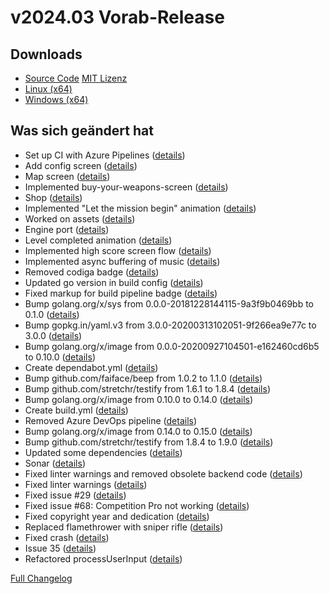 # v2024.03 **Vorab-Release**

## Downloads

- [Source Code](http://www.retro-carnage.net/releases/v2024.03/Retro-Carnage-v2024.03-Code.zip) [MIT Lizenz](/de/license.md)
- [Linux (x64)](http://www.retro-carnage.net/releases/v2024.03/Retro-Carnage-v2024.03-Linux.zip)
- [Windows (x64)](http://www.retro-carnage.net/releases/v2024.03/Retro-Carnage-v2024.03-Windows.zip)

## Was sich geändert hat

- Set up CI with Azure Pipelines ([details](https://github.com/Retro-Carnage-Team/retro-carnage/pull/1))
- Add config screen ([details](https://github.com/Retro-Carnage-Team/retro-carnage/pull/2))
- Map screen ([details](https://github.com/Retro-Carnage-Team/retro-carnage/pull/3))
- Implemented buy-your-weapons-screen ([details](https://github.com/Retro-Carnage-Team/retro-carnage/pull/4))
- Shop ([details](https://github.com/Retro-Carnage-Team/retro-carnage/pull/6))
- Implemented "Let the mission begin" animation ([details](https://github.com/Retro-Carnage-Team/retro-carnage/pull/7))
- Worked on assets ([details](https://github.com/Retro-Carnage-Team/retro-carnage/pull/8))
- Engine port ([details](https://github.com/Retro-Carnage-Team/retro-carnage/pull/10))
- Level completed animation ([details](https://github.com/Retro-Carnage-Team/retro-carnage/pull/27))
- Implemented high score screen flow ([details](https://github.com/Retro-Carnage-Team/retro-carnage/pull/37))
- Implemented async buffering of music ([details](https://github.com/Retro-Carnage-Team/retro-carnage/pull/39))
- Removed codiga badge ([details](https://github.com/Retro-Carnage-Team/retro-carnage/pull/47))
- Updated go version in build config ([details](https://github.com/Retro-Carnage-Team/retro-carnage/pull/48))
- Fixed markup for build pipeline badge ([details](https://github.com/Retro-Carnage-Team/retro-carnage/pull/50))
- Bump golang.org/x/sys from 0.0.0-20181228144115-9a3f9b0469bb to 0.1.0 ([details](https://github.com/Retro-Carnage-Team/retro-carnage/pull/51))
- Bump gopkg.in/yaml.v3 from 3.0.0-20200313102051-9f266ea9e77c to 3.0.0 ([details](https://github.com/Retro-Carnage-Team/retro-carnage/pull/53))
- Bump golang.org/x/image from 0.0.0-20200927104501-e162460cd6b5 to 0.10.0 ([details](https://github.com/Retro-Carnage-Team/retro-carnage/pull/52))
- Create dependabot.yml ([details](https://github.com/Retro-Carnage-Team/retro-carnage/pull/54))
- Bump github.com/faiface/beep from 1.0.2 to 1.1.0 ([details](https://github.com/Retro-Carnage-Team/retro-carnage/pull/55))
- Bump github.com/stretchr/testify from 1.6.1 to 1.8.4 ([details](https://github.com/Retro-Carnage-Team/retro-carnage/pull/56))
- Bump golang.org/x/image from 0.10.0 to 0.14.0 ([details](https://github.com/Retro-Carnage-Team/retro-carnage/pull/57))
- Create build.yml ([details](https://github.com/Retro-Carnage-Team/retro-carnage/pull/58))
- Removed Azure DevOps pipeline ([details](https://github.com/Retro-Carnage-Team/retro-carnage/pull/59))
- Bump golang.org/x/image from 0.14.0 to 0.15.0 ([details](https://github.com/Retro-Carnage-Team/retro-carnage/pull/60))
- Bump github.com/stretchr/testify from 1.8.4 to 1.9.0 ([details](https://github.com/Retro-Carnage-Team/retro-carnage/pull/61))
- Updated some dependencies ([details](https://github.com/Retro-Carnage-Team/retro-carnage/pull/63))
- Sonar ([details](https://github.com/Retro-Carnage-Team/retro-carnage/pull/64))
- Fixed linter warnings and removed obsolete backend code ([details](https://github.com/Retro-Carnage-Team/retro-carnage/pull/65))
- Fixed linter warnings ([details](https://github.com/Retro-Carnage-Team/retro-carnage/pull/66))
- Fixed issue #29 ([details](https://github.com/Retro-Carnage-Team/retro-carnage/pull/67))
- Fixed issue #68: Competition Pro not working ([details](https://github.com/Retro-Carnage-Team/retro-carnage/pull/69))
- Fixed copyright year and dedication ([details](https://github.com/Retro-Carnage-Team/retro-carnage/pull/71))
- Replaced flamethrower with sniper rifle ([details](https://github.com/Retro-Carnage-Team/retro-carnage/pull/75))
- Fixed crash ([details](https://github.com/Retro-Carnage-Team/retro-carnage/pull/78))
- Issue 35 ([details](https://github.com/Retro-Carnage-Team/retro-carnage/pull/79))
- Refactored processUserInput ([details](https://github.com/Retro-Carnage-Team/retro-carnage/pull/80))


[Full Changelog](https://github.com/Retro-Carnage-Team/retro-carnage/commits/v2024.03)